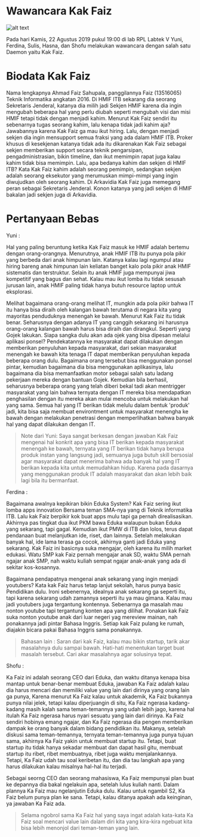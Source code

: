 # Wawancara Kak Faiz

![alt text](./foto-16518147-16518289-16518305-16518310-16518348.jpg)

Pada hari Kamis, 22 Agustus 2019 pukul 19:00 di lab RPL Labtek V Yuni, Ferdina, Sulis, Hasna, dan Shofu melakukan wawancara dengan salah satu Daemon yaitu Kak Faiz.


# Biodata Kak Faiz

Nama lengkapnya Ahmad Faiz Sahupala, panggilannya Faiz (13516065) Teknik Informatika angkatan 2016. Di HMIF ITB sekarang dia seorang Sekretaris Jenderal, katanya dia milih jadi Sekjen HMIF karena dia ingin mengubah beberapa hal yang perlu diubah seperti mengubah visi dan misi HMIF tetapi tidak dengan menjadi kahim. Menurut Kak Faiz sendiri itu sebenarnya tugas seorang kahim, lalu kenapa tidak jadi kahim aja? Jawabannya karena Kak Faiz ga mau ikut hiring. Lalu, dengan menjadi sekjen dia ingin mensupport semua fraksi yang ada dalam HMIF ITB. Proker khusus di kesekjenan katanya tidak ada itu dikarenakan Kak Faiz sebagai sekjen memberikan support secara teknik pengarsipan, pengadministrasian, bikin timeline, dan ikut memimpin rapat juga kalau kahim tidak bisa memimpin. Lalu, apa bedanya kahim dan sekjen di HMIF ITB? Kata Kak Faiz kahim adalah seorang pemimpin, sedangkan sekjen adalah seorang eksekutor yang merumuskan mimpi-mimpi yang ingin diwujudkan oleh seorang kahim. Di Arkavidia Kak Faiz juga memegang peran sebagai Sekretaris Jenderal. Konon katanya yang jadi sekjen di HMIF bakalan jadi sekjen juga di Arkavidia.


# Pertanyaan Bebas

Yuni :

Hal yang paling beruntung ketika Kak Faiz masuk ke HMIF adalah bertemu dengan orang-orangnya. Menurutnya, anak HMIF ITB itu punya pola pikir yang berbeda dari anak himpunan lain. Katanya kalau lagi ngumpul atau hiring bareng anak himpunan lain keliatan banget kalo pola pikir anak HMIF sistematis dan terstruktur. Selain itu anak HMIF juga mempunyai jiwa kompetitif yang bagus dan sehat. Kalau mau ikut lomba itu tidak sesusah jurusan lain, anak HMIF paling tidak hanya butuh resource laptop untuk eksplorasi.

Melihat bagaimana orang-orang melihat IT, mungkin ada pola pikir bahwa IT itu hanya bisa diraih oleh kalangan bawah terutama di negara kita yang mayoritas penduduknya menengah ke bawah. Menurut Kak Faiz itu tidak benar. Seharusnya dengan adanya IT yang canggih sekarang ini harusnya orang-orang kalangan bawah harus bisa diraih dan dirangkul. Seperti yang Gojek lakukan. Siapa sangka dulu akan ada ojek yang bisa dipesan melalui aplikasi ponsel? Pendekatannya ke masyarakat dapat dilakukan dengan memberikan penyuluhan kepada masyarakat, dari sekian masyarakat menengah ke bawah kita tenaga IT dapat memberikan penyuluhan kepada beberapa orang dulu. Bagaimana orang tersebut bisa menggunakan ponsel pintar, kemudian bagaimana dia bisa menggunakan aplikasinya, lalu bagaimana dia bisa memanfaatkan motor sebagai salah satu ladang pekerjaan mereka dengan bantuan Gojek. Kemudian bila berhasil, seharusnya beberapa orang yang telah diberi bekal tadi akan mentrigger masyarakat yang lain bahwa ternyata dengan IT mereka bisa mendapatkan penghasilan dengan itu mereka akan mulai mencoba untuk melakukan hal yang sama. Semua hal yang IT berikan tidak melulu dalam bentuk 'produk' jadi, kita bisa saja membuat environtment untuk masyarakat menengha ke bawah dengan melakukan penetrasi dengan memperlihatkan bahwa banyak hal yang dapat dilakukan dengan IT.

> Note dari Yuni: Saya sangat berkesan dengan jawaban Kak Faiz mengenai hal konkrit apa yang bisa IT berikan kepada masyarakat menengah ke bawah, ternyata yang IT berikan tidak hanya berupa produk instan yang langsung jadi, semuanya juga butuh skill bersosial agar masyarakat dapat menerima bahwa ada banyak hal yang IT berikan kepada kita untuk memudahkan hidup. Karena pada dasarnya yang menggunakan produk IT adalah masyarakat dan akan lebih baik lagi bila itu bermanfaat.

Ferdina :

Bagaimana awalnya kepikiran bikin Eduka System?
Kak Faiz sering ikut lomba apps innovation Bersama teman SMA-nya yang di Teknik informatika ITB. Lalu kak Faiz berpikir kok buat apps mulu tapi ga pernah direalisasikan. Akhirnya pas tingkat dua ikut PKM bawa Eduka walaupun bukan Eduka yang sekarang, tapi gagal. Kemudian ikut PMW di ITB dan lolos, terus dapat pendanaan buat melanjutkan ide, riset, dan lainnya. Setelah melakukan banyak hal, ide lama terasa ga cocok, akhirnya ganti jadi Eduka yang sekarang. Kak Faiz ini basicnya suka mengajar, oleh karena itu milih market edukasi. Watu SMP kak Faiz pernah mengajar anak SD, waktu SMA pernah ngajar anak SMP, nah waktu kuliah sempat ngajar anak-anak yang ada di sekitar kos-kosannya.

Bagaimana pendapatnya mengenai anak sekarang yang ingin menjadi youtubers?
Kata kak Faiz harus tetap lanjut sekolah, harus punya basic Pendidikan dulu. Ironi sebenernya, idealnya anak sekarang ga seperti itu, tapi karena sekarang udah zamannya seperti itu ya mau gimana. Kalau mau jadi youtubers juga tergantung kontennya. Sebenarnya ga masalah mau nonton youtube tapi tergantung konten apa yang dilihat. Ponakan kak Faiz suka nonton youtube anak dari luar negeri yag mereview mainan, nah ponakannya jadi pintar Bahasa Inggris. Setiap kak Faiz pulang ke rumah, diajakin bicara pakai Bahasa Inggris sama ponakannya.

> Bahasan lain : Saran dari kak Faiz, kalau mau bikin startup, tarik akar masalahnya dulu sampai bawah. Hati-hati menentukan target buat masalah tersebut. Cari akar masalahnya agar solusinya tepat.

Shofu :

Ka Faiz ini adalah seorang CEO dari Eduka, dan waktu ditanya kenapa bisa mantap untuk benar-benar membuat Eduka, jawaban Ka Faiz adalah kalau dia harus mencari dan memiliki value yang lain dari dirinya yang orang lain ga punya, Karena menurut Ka Faiz kalau untuk akademik, Ka Faiz bukannya punya nilai jelek, tetapi kalau diperjuangin di situ, Ka Faiz ngerasa kadang-kadang masih kalah sama teman-temannya yang udah lebih jago, karena hal itulah Ka Faiz ngerasa harus nyari sesuatu yang lain dari dirinya. Ka Faiz sendiri hobinya emang ngajar, dan Ka Faiz ngerasa dia pengen memberikan dampak ke orang banyak dalam bidang pendidikan itu. Makanya, setelah diskusi sama teman-temannya, ternyata teman-temannya juga punya tujuan sama, akhirnya Ka Faiz yakin untuk membuat startup itu. Tetapi, buat startup itu tidak hanya sekadar membuat dan dapat hasil gitu, membuat startup itu ribet, ribet membuatnya, ribet juga waktu menjalankannya. Tetapi, Ka Faiz udah tau soal keribetan itu, dan dia tau langkah apa yang harus dilakukan kalau misalnya hal-hal itu terjadi.

Sebagai seorng CEO dan seorang mahasiswa, Ka Faiz mempunyai plan buat ke depannya dia bakal ngelakuin apa, setelah lulus kuliah nanti. Dalam plannya Ka Faiz mau ngelanjutin Eduka dulu. Kalau untuk ngambil S2, Ka Faiz belum punya plan ke sana. Tetapi, kalau ditanya apakah ada keinginan, ya jawaban Ka Faiz ada.

> Selama ngobrol sama Ka Faiz hal yang saya ingat adalah kata-kata Ka Faiz soal mencari value lain dalam diri kita yang kira-kira ngebuat kita bisa lebih menonjol dari teman-teman yang lain.



